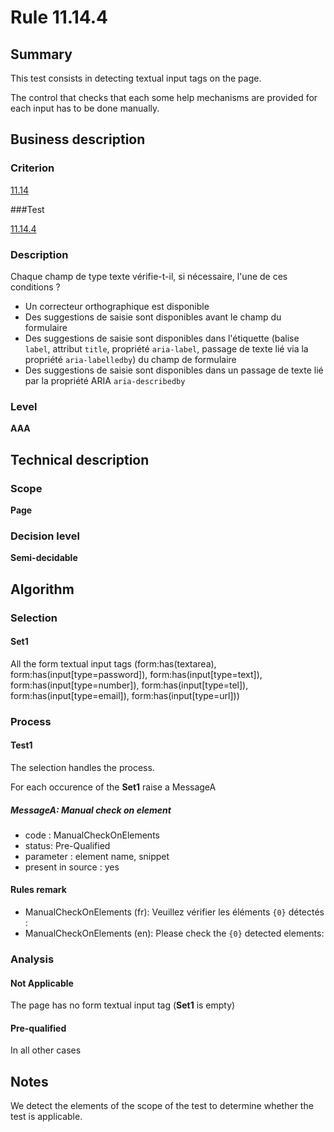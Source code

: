 # Rule 11.14.4

## Summary

This test consists in detecting textual input tags on the page.

The control that checks that each some help mechanisms are provided for each input has to be done manually.

## Business description

### Criterion

[11.14](http://references.modernisation.gouv.fr/rgaa/criteres.html#crit-11-14)

###Test

[11.14.4](http://references.modernisation.gouv.fr/rgaa/criteres.html#test-11.14.4)

### Description

Chaque champ de type texte v&eacute;rifie-t-il, si n&eacute;cessaire, l'une de ces conditions ? 
 
 * Un correcteur orthographique est disponible 
 * Des suggestions de saisie sont disponibles avant le champ du formulaire 
 * Des suggestions de saisie sont disponibles dans l'&eacute;tiquette (balise `label`, attribut `title`, propri&eacute;t&eacute; `aria-label`, passage de texte li&eacute; via la propri&eacute;t&eacute; `aria-labelledby`) du champ de formulaire 
 * Des suggestions de saisie sont disponibles dans un passage de texte li&eacute; par la propri&eacute;t&eacute; ARIA `aria-describedby` 

### Level

**AAA**

## Technical description

### Scope

**Page**

### Decision level

**Semi-decidable**

## Algorithm

### Selection

#### Set1

All the form textual input tags (form:has(textarea), form:has(input[type=password]), form:has(input[type=text]), form:has(input[type=number]), form:has(input[type=tel]), form:has(input[type=email]), form:has(input[type=url]))

### Process

#### Test1

The selection handles the process.

For each occurence of the **Set1** raise a MessageA

##### MessageA: Manual check on element

-   code : ManualCheckOnElements
-   status: Pre-Qualified
-   parameter : element name, snippet
-   present in source : yes

#### Rules remark

 * ManualCheckOnElements (fr): Veuillez v&eacute;rifier les &eacute;l&eacute;ments <code>{0}</code> d&eacute;tect&eacute;s :
 * ManualCheckOnElements (en): Please check the <code>{0}</code> detected elements:
 
### Analysis

#### Not Applicable

The page has no form textual input tag (**Set1** is empty)

#### Pre-qualified

In all other cases

## Notes

We detect the elements of the scope of the test to determine whether the
test is applicable.
